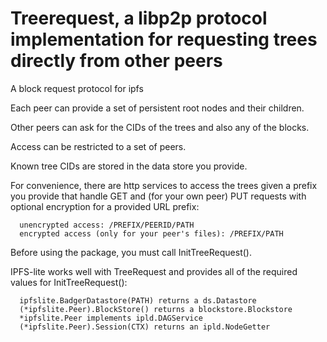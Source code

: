 # Treerequest, a libp2p protocol implementation for requesting trees directly from other peers
A block request protocol for ipfs

Each peer can provide a set of persistent root nodes and their children.

Other peers can ask for the CIDs of the trees and also any of the blocks.

Access can be restricted to a set of peers.

Known tree CIDs are stored in the data store you provide.

For convenience, there are http services to access the trees given a prefix you provide that
handle GET and (for your own peer) PUT requests with optional encryption for a provided URL prefix:

```
  unencrypted access: /PREFIX/PEERID/PATH
  encrypted access (only for your peer's files): /PREFIX/PATH
```

Before using the package, you must call InitTreeRequest().

IPFS-lite works well with TreeRequest and provides all of the required values for InitTreeRequest():

```
  ipfslite.BadgerDatastore(PATH) returns a ds.Datastore
  (*ipfslite.Peer).BlockStore() returns a blockstore.Blockstore
  *ipfslite.Peer implements ipld.DAGService
  (*ipfslite.Peer).Session(CTX) returns an ipld.NodeGetter
```
